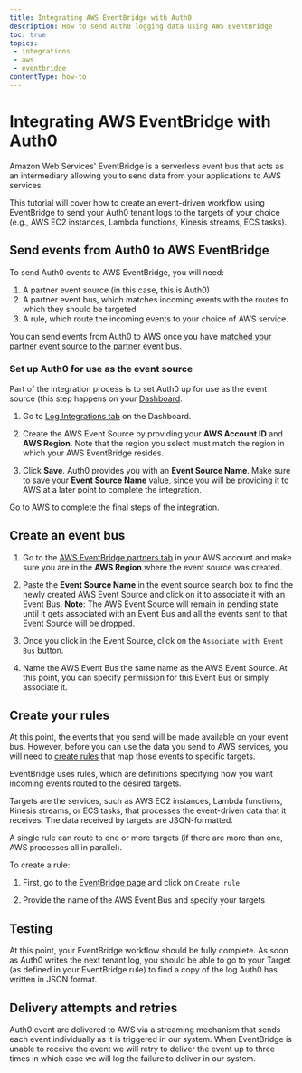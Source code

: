 ```yaml
---
title: Integrating AWS EventBridge with Auth0
description: How to send Auth0 logging data using AWS EventBridge
toc: true
topics:
 - integrations
 - aws
 - eventbridge
contentType: how-to
---
```

# Integrating AWS EventBridge with Auth0

Amazon Web Services' EventBridge is a serverless event bus that acts as an intermediary allowing you to send data from your applications to AWS services.

This tutorial will cover how to create an event-driven workflow using EventBridge to send your Auth0 tenant logs to the targets of your choice (e.g., AWS EC2 instances, Lambda functions, Kinesis streams, ECS tasks).

## Send events from Auth0 to AWS EventBridge

To send Auth0 events to AWS EventBridge, you will need:

1. A partner event source (in this case, this is Auth0)
2. A partner event bus, which matches incoming events with the routes to which they should be targeted
3. A rule, which route the incoming events to your choice of AWS service.

You can send events from Auth0 to AWS once you have [matched your partner event source to the partner event bus](https://docs.aws.amazon.com/eventbridge/latest/userguide/create-partner-event-bus.html).

### Set up Auth0 for use as the event source

Part of the integration process is to set Auth0 up for use as the event source (this step happens on your [Dashboard](${manage_url}).

1. Go to [Log Integrations tab](https://manage.auth0.com/dashboard/us/{tenant}/amazon-eventbridge) on the Dashboard.

2. Create the AWS Event Source by providing your **AWS Account ID** and **AWS Region**. Note that the region you select must match the region in which your AWS EventBridge resides.

3. Click **Save**. Auth0 provides you with an **Event Source Name**. Make sure to save your **Event Source Name** value, since you will be providing it to AWS at a later point to complete the integration.

Go to AWS to complete the final steps of the integration.

## Create an event bus
1. Go to the [AWS EventBridge partners tab](https://console.aws.amazon.com/events/home?region=us-east-1#/partners) in your AWS account and make sure you are in the **AWS Region** where the event source was created.

2. Paste the **Event Source Name** in the event source search box to find the newly created AWS Event Source and click on it to associate it with an Event Bus.
**Note**: The AWS Event Source will remain in pending state until it gets associated with an Event Bus and all the events sent to that Event Source will be dropped.

3. Once you click in the Event Source, click on the `Associate with Event Bus` button.

4. Name the AWS Event Bus the same name as the AWS Event Source. At this point, you can specify permission for this Event Bus or simply associate it.


## Create your rules

At this point, the events that you send will be made available on your event bus. However, before you can use the data you send to AWS services, you will need to [create rules](https://docs.aws.amazon.com/eventbridge/latest/userguide/create-event-bus.html) that map those events to specific targets.

EventBridge uses rules, which are definitions specifying how you want incoming events routed to the desired targets. 

Targets are the services, such as AWS EC2 instances, Lambda functions, Kinesis streams, or ECS tasks, that processes the event-driven data that it receives. The data received by targets are JSON-formatted.

A single rule can route to one or more targets (if there are more than one, AWS processes all in parallel).

To create a rule:

1. First, go to the [EventBridge page](https://console.aws.amazon.com/events/home?region=us-east-1#/) and click on `Create rule`

2. Provide the name of the AWS Event Bus and specify your targets

## Testing

At this point, your EventBridge workflow should be fully complete. As soon as Auth0 writes the next tenant log, you should be able to go to your Target (as defined in your EventBridge rule) to find a copy of the log Auth0 has written in JSON format.

## Delivery attempts and retries

Auth0 event are delivered to AWS via a streaming mechanism that sends each event individually as it is triggered in our system. When EventBridge is unable to receive the event we will retry to deliver the event up to three times in which case we will log the failure to deliver in our system.
